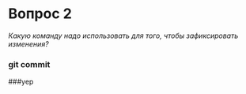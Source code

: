 # Вопрос 2

*Какую команду надо использовать для того, чтобы зафиксировать изменения?*
### git commit
###yep